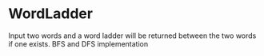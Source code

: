 # WordLadder
Input two words and a word ladder will be returned between the two words if one exists.
BFS and DFS implementation
